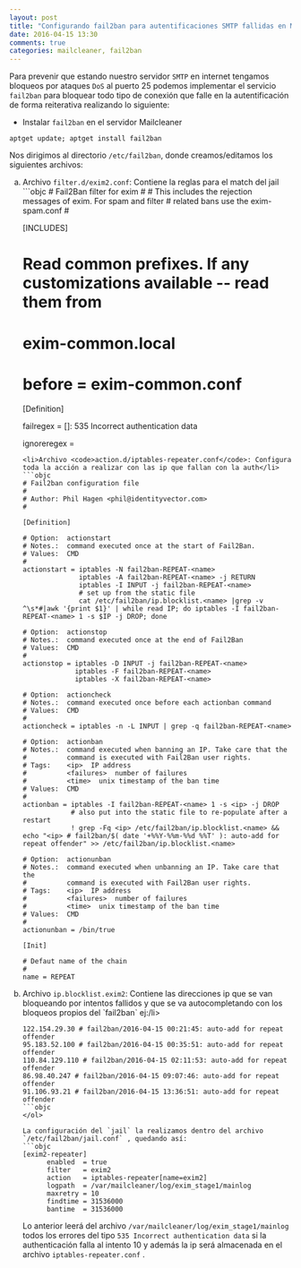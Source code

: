 ```yaml
---
layout: post
title: "Configurando fail2ban para autentificaciones SMTP fallidas en Mailcleaner"
date: 2016-04-15 13:30
comments: true
categories: mailcleaner, fail2ban
---
```

Para prevenir que estando nuestro servidor `SMTP` en internet tengamos bloqueos por ataques `DoS` al puerto 25 podemos implementar el servicio `fail2ban` para bloquear todo tipo de conexión que falle en la autentificación de forma reiterativa realizando lo siguiente:

* Instalar `fail2ban` en el servidor Mailcleaner
```objc
aptget update; aptget install fail2ban
```
Nos dirigimos al directorio `/etc/fail2ban`, donde creamos/editamos los siguientes archivos:

<ol type="a">
<li>Archivo <code>filter.d/exim2.conf</code>: Contiene la reglas para el match del jail</li>
```objc
# Fail2Ban filter for exim
#
# This includes the rejection messages of exim. For spam and filter
# related bans use the exim-spam.conf
#


[INCLUDES]

# Read common prefixes. If any customizations available -- read them from
# exim-common.local
# before = exim-common.conf

[Definition]

failregex = \[<HOST>\]: 535 Incorrect authentication data

ignoreregex =
```
<li>Archivo <code>action.d/iptables-repeater.conf</code>: Configura toda la acción a realizar con las ip que fallan con la auth</li>
```objc
# Fail2ban configuration file
#
# Author: Phil Hagen <phil@identityvector.com>
#

[Definition]

# Option:  actionstart
# Notes.:  command executed once at the start of Fail2Ban.
# Values:  CMD
#
actionstart = iptables -N fail2ban-REPEAT-<name>
              iptables -A fail2ban-REPEAT-<name> -j RETURN
              iptables -I INPUT -j fail2ban-REPEAT-<name>
              # set up from the static file
              cat /etc/fail2ban/ip.blocklist.<name> |grep -v ^\s*#|awk '{print $1}' | while read IP; do iptables -I fail2ban-REPEAT-<name> 1 -s $IP -j DROP; done

# Option:  actionstop
# Notes.:  command executed once at the end of Fail2Ban
# Values:  CMD
#
actionstop = iptables -D INPUT -j fail2ban-REPEAT-<name>
             iptables -F fail2ban-REPEAT-<name>
             iptables -X fail2ban-REPEAT-<name>

# Option:  actioncheck
# Notes.:  command executed once before each actionban command
# Values:  CMD
#
actioncheck = iptables -n -L INPUT | grep -q fail2ban-REPEAT-<name>

# Option:  actionban
# Notes.:  command executed when banning an IP. Take care that the
#          command is executed with Fail2Ban user rights.
# Tags:    <ip>  IP address
#          <failures>  number of failures
#          <time>  unix timestamp of the ban time
# Values:  CMD
#
actionban = iptables -I fail2ban-REPEAT-<name> 1 -s <ip> -j DROP
            # also put into the static file to re-populate after a restart
            ! grep -Fq <ip> /etc/fail2ban/ip.blocklist.<name> && echo "<ip> # fail2ban/$( date '+%%Y-%%m-%%d %%T' ): auto-add for repeat offender" >> /etc/fail2ban/ip.blocklist.<name>

# Option:  actionunban
# Notes.:  command executed when unbanning an IP. Take care that the
#          command is executed with Fail2Ban user rights.
# Tags:    <ip>  IP address
#          <failures>  number of failures
#          <time>  unix timestamp of the ban time
# Values:  CMD
#
actionunban = /bin/true

[Init]

# Defaut name of the chain
#
name = REPEAT
```
<li>Archivo <code>ip.blocklist.exim2</code>: Contiene las direcciones ip que se van bloqueando por intentos fallidos y que se va autocompletando con los bloqueos propios del `fail2ban` ej:/li>

```objc
122.154.29.30 # fail2ban/2016-04-15 00:21:45: auto-add for repeat offender
95.183.52.100 # fail2ban/2016-04-15 00:35:51: auto-add for repeat offender
110.84.129.110 # fail2ban/2016-04-15 02:11:53: auto-add for repeat offender
86.98.40.247 # fail2ban/2016-04-15 09:07:46: auto-add for repeat offender
91.106.93.21 # fail2ban/2016-04-15 13:36:51: auto-add for repeat offender
```objc
</ol>

La configuración del `jail` la realizamos dentro del archivo `/etc/fail2ban/jail.conf` , quedando así:
```objc
[exim2-repeater]
      enabled  = true
      filter   = exim2
      action   = iptables-repeater[name=exim2]
      logpath  = /var/mailcleaner/log/exim_stage1/mainlog
      maxretry = 10
      findtime = 31536000
      bantime  = 31536000
```
Lo anterior leerá del archivo `/var/mailcleaner/log/exim_stage1/mainlog` todos los errores del tipo `535 Incorrect authentication data` si la authenticación falla al intento 10 y además la ip será almacenada en el archivo `iptables-repeater.conf` .

